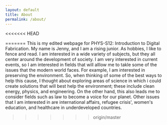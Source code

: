```yaml
---
layout: default
title: About
permalink: /about/
---
```


<<<<<<< HEAD

=======
This is my edited webpage for PHYS-S12: Introduction to Digital Fabrication. My name is Jenny, and I am a rising junior. As hobbies, I like to fence and read. I am interested in a wide variety of subjects, but they all center around the development of society. I am very interested in current events, so I am interested in fields that will alllow me to takle some of the issues that the modern world faces. For example, I am interested in preserving the environment. So, when thinking of some of the best ways to help this cause, I thought about exploring areas of science in which i could create solutions that will best help the environment; these include clean energy, physics, and engineering. On the other hand, this also leads me to consider fields such as law to become a voice for our planet. Other issues that I am interested in are international affairs, refugee crisis', women's education, and healthcare in underdeveloped countries.
>>>>>>> origin/master

